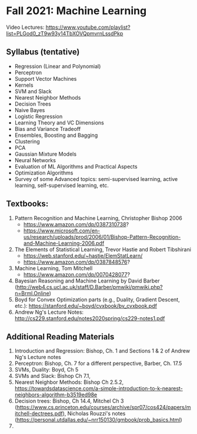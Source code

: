 # Fall 2021: Machine Learning
Video Lectures: https://www.youtube.com/playlist?list=PLGod0_zT9w93y14TbXOVQpmvrnLssdPkp

## Syllabus (tentative)
- Regression (Linear and Polynomial)
- Perceptron
- Support Vector Machines
- Kernels
- SVM and Slack
- Nearest Neighbor Methods
- Decision Trees
- Naive Bayes
- Logistic Regression
- Learning Theory and VC Dimensions
- Bias and Variance Tradeoff
- Ensembles, Boosting and Bagging
- Clustering
- PCA
- Gaussian Mixture Models
- Neural Networks
- Evaluation of ML Algorithms and Practical Aspects
- Optimization Algorithms
- Survey of some Advanced topics: semi-supervised learning, active learning, self-supervised learning, etc.

## Textbooks:
1) Pattern Recognition and Machine Learning, Christopher Bishop 2006
    - https://www.amazon.com/dp/0387310738?
    - https://www.microsoft.com/en-us/research/uploads/prod/2006/01/Bishop-Pattern-Recognition-and-Machine-Learning-2006.pdf
2) The Elements of Statistical Learning, Trevor Hastie and Robert Tibshirani
    - https://web.stanford.edu/~hastie/ElemStatLearn/
    - https://www.amazon.com/dp/0387848576?
3) Machine Learning, Tom Mitchell
    - https://www.amazon.com/dp/0070428077?
4) Bayesian Reasoning and Machine Learning by David Barber (http://web4.cs.ucl.ac.uk/staff/D.Barber/pmwiki/pmwiki.php?n=Brml.Online)
5) Boyd for Convex Optimization parts (e.g., Duality, Gradient Descent, etc.): https://stanford.edu/~boyd/cvxbook/bv_cvxbook.pdf
6) Andrew Ng's Lecture Notes: http://cs229.stanford.edu/notes2020spring/cs229-notes1.pdf

## Additional Reading Materials
1) Introduction and Regression: Bishop, Ch. 1 and Sections 1 & 2 of Andrew Ng's Lecture notes
2) Perceptron: Bishop, Ch. 7 for a different perspective, Barber, Ch. 17.5
3) SVMs, Duality: Boyd, Ch 5
4) SVMs and Slack: Bishop Ch 7.1, 
5) Nearest Neighbor Methods: Bishop Ch 2.5.2, https://towardsdatascience.com/a-simple-introduction-to-k-nearest-neighbors-algorithm-b3519ed98e
6) Decision trees: Bishop, Ch 14.4,  Mitchel Ch 3 (https://www.cs.princeton.edu/courses/archive/spr07/cos424/papers/mitchell-dectrees.pdf), Nicholas Rouzzi's notes (https://personal.utdallas.edu/~nrr150130/gmbook/prob_basics.html)
7) 


